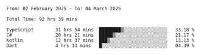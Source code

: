 <!--START_SECTION:waka-->

```abap
From: 02 February 2025 - To: 04 March 2025

Total Time: 92 hrs 39 mins

TypeScript        31 hrs 54 mins  ████████▒░░░░░░░░░░░░░░░░   33.18 %
C#                20 hrs 21 mins  █████▒░░░░░░░░░░░░░░░░░░░   21.17 %
Kotlin            12 hrs 37 mins  ███▒░░░░░░░░░░░░░░░░░░░░░   13.13 %
Dart              4 hrs 13 mins   █░░░░░░░░░░░░░░░░░░░░░░░░   04.39 %
```

<!--END_SECTION:waka-->
